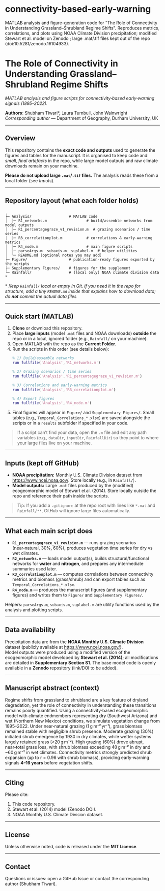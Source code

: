 # connectivity-based-early-warning
MATLAB analysis and figure-generation code for "The Role of Connectivity in Understanding Grassland–Shrubland Regime Shifts". Reproduces metrics, correlations, and plots using NOAA Climate Division precipitation; modified Stewart et al. model on Zenodo ; large .mat/.tif files kept out of the repo (doi:10.5281/zenodo.16104933).



# The Role of Connectivity in Understanding Grassland–Shrubland Regime Shifts
_MATLAB analysis and figure scripts for connectivity‑based early‑warning signals (1895–2022)._

**Authors:** Shubham Tiwari*, Laura Turnbull, John Wainwright  
*Corresponding author* — Department of Geography, Durham University, UK

---

## Overview
This repository contains the **exact code and outputs** used to generate the figures and tables for the manuscript. It is organised to keep code and *small, final artefacts* in the repo, while large model outputs and raw climate downloads remain on your machine.

**Please do not upload large `.mat`/`.tif` files.** The analysis reads these from a local folder (see _Inputs_).

---

## Repository layout (what each folder holds)
```
.
├─ Analysis/                 # MATLAB code
│  ├─ R1_networks.m                  # build/assemble networks from model outputs
│  ├─ R1_percentagegraze_v1_revision.m  # grazing scenarios / time series
│  ├─ R3_correlationplot.m           # correlations & early‑warning metrics
│  ├─ R4_node.m                      # main figure scripts
│  ├─ parseArgs.m  subaxis.m  suplabel.m  # helper utilities
│  └─ README.md (optional notes you may add)
├─ Figure/                   # publication‑ready figures exported by the scripts
├─ Supplementary Figures/    # figures for the supplement
└─ Rainfall/                 # (local only) NOAA climate division data *
```
\* _Keep `Rainfall/` local or empty in Git. If you need it in the repo for structure, add a tiny `README.md` inside that explains how to download data; do **not** commit the actual data files._

---

## Quick start (MATLAB)
1. **Clone** or download this repository.
2. Place **large inputs** (model `.mat` files and NOAA downloads) **outside** the repo or in a local, ignored folder (e.g., `Rainfall/` on your machine).
3. Open MATLAB with the repo as the **Current Folder**.
4. Run the scripts in this order (see details below):
   ```matlab
   % 1) Build/assemble networks
   run fullfile('Analysis','R1_networks.m')

   % 2) Grazing scenarios / time series
   run fullfile('Analysis','R1_percentagegraze_v1_revision.m')

   % 3) Correlations and early‑warning metrics
   run fullfile('Analysis','R3_correlationplot.m')

   % 4) Export figures
   run fullfile('Analysis','R4_node.m')
   ```
5. Final figures will appear in `Figure/` and `Supplementary Figures/`. Small tables (e.g., `Temporal_Correlations_*.xlsx`) are saved alongside the scripts or in a `results` subfolder if specified in your code.

> If a script can’t find your data, open the `.m` file and edit any path variables (e.g., `dataDir`, `inputDir`, `RainfallDir`) so they point to where your large files live on your machine.

---

## Inputs (kept off GitHub)
- **NOAA precipitation:** Monthly U.S. Climate Division dataset from <https://www.ncei.noaa.gov/>. Store locally (e.g., in `Rainfall/`).
- **Model outputs:** Large `.mat` files produced by the (modified) ecogeomorphic model of Stewart et al. (2014). Store locally outside the repo and reference their path inside the scripts.

> Tip: If you add a `.gitignore` at the repo root with lines like `*.mat` and `Rainfall/**`, GitHub will ignore large files automatically.

---

## What each main script does

- **`R1_percentagegraze_v1_revision.m`** — runs grazing scenarios (near‑natural, 30%, 60%), produces vegetation time series for dry vs wet climates.
- **`R2_networks.m`** — loads model output(s), builds structural/functional networks for **water** and **nitrogen**, and prepares any intermediate summaries used later.
- **`R3_correlationplot.m`** — computes correlations between connectivity metrics and biomass (grass/shrub) and can export tables such as `Temporal_Correlations_*.xlsx`.
- **`R4_node.m`** — produces the manuscript figures (and supplementary figures) and writes them to `Figure/` and `Supplementary Figures/`.

Helpers: `parseArgs.m`, `subaxis.m`, `suplabel.m` are utility functions used by the analysis and plotting scripts.

---

## Data availability
Precipitation data are from the **NOAA Monthly U.S. Climate Division** dataset (publicly available at <https://www.ncei.noaa.gov/>).  
Model outputs were produced using a modified version of the ecogeomorphic model developed by **Stewart et al. (2014)**; all modifications are detailed in **Supplementary Section S1**. The base model code is openly available in a **Zenodo** repository (link/DOI to be added).

---

## Manuscript abstract (context)
Regime shifts from grassland to shrubland are a key feature of dryland degradation, yet the role of connectivity in understanding these transitions remains poorly quantified. Using a connectivity‑based ecogeomorphic model with climate endmembers representing dry (Southwest Arizona) and wet (Northern New Mexico) conditions, we simulate vegetation change from 1895–2022. Under near‑natural grazing (1 g m⁻² yr⁻¹), grass biomass remained stable with negligible shrub presence. Moderate grazing (30%) initiated shrub emergence by 1930 in dry climates, while wetter systems largely retained grass (>20 g m⁻²). High grazing (60%) drove abrupt, near‑total grass loss, with shrub biomass exceeding 40 g m⁻² in dry and ~60 g m⁻² in wet climates. Connectivity metrics strongly predicted shrub expansion (up to r = 0.96 with shrub biomass), providing early‑warning signals **4–16 years** before vegetation shifts.

---

## Citing
Please cite:
1. This code repository.  
2. Stewart et al. (2014) model (Zenodo DOI).  
3. NOAA Monthly U.S. Climate Division dataset.


---

## License
Unless otherwise noted, code is released under the **MIT License**.

---

## Contact
Questions or issues: open a GitHub Issue or contact the corresponding author (Shubham Tiwari).
